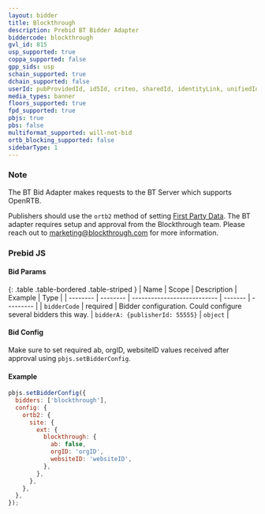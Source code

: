 ```yaml
---
layout: bidder
title: Blockthrough
description: Prebid BT Bidder Adapter
biddercode: blockthrough
gvl_id: 815
usp_supported: true
coppa_supported: false
gpp_sids: usp
schain_supported: true
dchain_supported: false
userId: pubProvidedId, id5Id, criteo, sharedId, identityLink, unifiedId, userId
media_types: banner
floors_supported: true
fpd_supported: true
pbjs: true
pbs: false
multiformat_supported: will-not-bid
ortb_blocking_supported: false
sidebarType: 1
---
```


### Note

The BT Bid Adapter makes requests to the BT Server which supports OpenRTB.

Publishers should use the `ortb2` method of setting [First Party Data](https://docs.prebid.org/features/firstPartyData.html). The BT adapter requires setup and approval from the Blockthrough team. Please reach out to marketing@blockthrough.com for more information.

### Prebid JS

#### Bid Params

{: .table .table-bordered .table-striped }
| Name | Scope | Description | Example | Type |
| -------- | -------- | --------------------------- | ------- | --------- |
| `bidderCode` | required | Bidder configuration. Could configure several bidders this way. | `bidderA: {publisherId: 55555}` | `object` |

#### Bid Config

Make sure to set required ab, orgID, websiteID values received after approval using `pbjs.setBidderConfig`.

#### Example

```javascript
pbjs.setBidderConfig({
  bidders: ['blockthrough'],
  config: {
    ortb2: {
      site: {
        ext: {
          blockthrough: {
            ab: false,
            orgID: 'orgID',
            websiteID: 'websiteID',
          },
        },
      },
    },
  },
});
```
